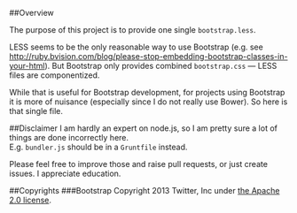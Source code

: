##Overview

The purpose of this project is to provide one single `bootstrap.less`.  

LESS seems to be the only reasonable way to use Bootstrap (e.g. see http://ruby.bvision.com/blog/please-stop-embedding-bootstrap-classes-in-your-html). But Bootstrap only provides combined `bootstrap.css` — LESS files are componentized.

While that is useful for Bootstrap development, for projects using Bootstrap it is more of nuisance (especially since I do not really use Bower). So here is that single file.

##Disclaimer
I am hardly an expert on node.js, so I am pretty sure a lot of things are done incorrectly here.  
E.g. `bundler.js` should be in a `Gruntfile` instead.

Please feel free to improve those and raise pull requests, or just create issues. I appreciate education.

##Copyrights
###Bootstrap
Copyright 2013 Twitter, Inc under [the Apache 2.0 license](https://github.com/twbs/bootstrap/blob/master/LICENSE).
